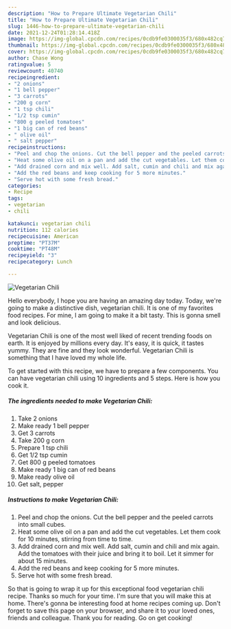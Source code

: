 ```yaml
---
description: "How to Prepare Ultimate Vegetarian Chili"
title: "How to Prepare Ultimate Vegetarian Chili"
slug: 1446-how-to-prepare-ultimate-vegetarian-chili
date: 2021-12-24T01:28:14.418Z
image: https://img-global.cpcdn.com/recipes/0cdb9fe0300035f3/680x482cq70/vegetarian-chili-recipe-main-photo.jpg
thumbnail: https://img-global.cpcdn.com/recipes/0cdb9fe0300035f3/680x482cq70/vegetarian-chili-recipe-main-photo.jpg
cover: https://img-global.cpcdn.com/recipes/0cdb9fe0300035f3/680x482cq70/vegetarian-chili-recipe-main-photo.jpg
author: Chase Wong
ratingvalue: 5
reviewcount: 40740
recipeingredient:
- "2 onions"
- "1 bell pepper"
- "3 carrots"
- "200 g corn"
- "1 tsp chili"
- "1/2 tsp cumin"
- "800 g peeled tomatoes"
- "1 big can of red beans"
- " olive oil"
- " salt pepper"
recipeinstructions:
- "Peel and chop the onions. Cut the bell pepper and the peeled carrots into small cubes."
- "Heat some olive oil on a pan and add the cut vegetables. Let them cook for 10 minutes, stirring from time to time."
- "Add drained corn and mix well. Add salt, cumin and chili and mix again. Add the tomatoes with their juice and bring it to boil. Let it simmer for about 15 minutes."
- "Add the red beans and keep cooking for 5 more minutes."
- "Serve hot with some fresh bread."
categories:
- Recipe
tags:
- vegetarian
- chili

katakunci: vegetarian chili 
nutrition: 112 calories
recipecuisine: American
preptime: "PT37M"
cooktime: "PT48M"
recipeyield: "3"
recipecategory: Lunch

---
```



![Vegetarian Chili](https://img-global.cpcdn.com/recipes/0cdb9fe0300035f3/680x482cq70/vegetarian-chili-recipe-main-photo.jpg)

Hello everybody, I hope you are having an amazing day today. Today, we're going to make a distinctive dish, vegetarian chili. It is one of my favorites food recipes. For mine, I am going to make it a bit tasty. This is gonna smell and look delicious.



Vegetarian Chili is one of the most well liked of recent trending foods on earth. It is enjoyed by millions every day. It's easy, it is quick, it tastes yummy. They are fine and they look wonderful. Vegetarian Chili is something that I have loved my whole life.


To get started with this recipe, we have to prepare a few components. You can have vegetarian chili using 10 ingredients and 5 steps. Here is how you cook it.

<!--inarticleads1-->

##### The ingredients needed to make Vegetarian Chili:

1. Take 2 onions
1. Make ready 1 bell pepper
1. Get 3 carrots
1. Take 200 g corn
1. Prepare 1 tsp chili
1. Get 1/2 tsp cumin
1. Get 800 g peeled tomatoes
1. Make ready 1 big can of red beans
1. Make ready  olive oil
1. Get  salt, pepper




<!--inarticleads2-->

##### Instructions to make Vegetarian Chili:

1. Peel and chop the onions. Cut the bell pepper and the peeled carrots into small cubes.
1. Heat some olive oil on a pan and add the cut vegetables. Let them cook for 10 minutes, stirring from time to time.
1. Add drained corn and mix well. Add salt, cumin and chili and mix again. Add the tomatoes with their juice and bring it to boil. Let it simmer for about 15 minutes.
1. Add the red beans and keep cooking for 5 more minutes.
1. Serve hot with some fresh bread.




So that is going to wrap it up for this exceptional food vegetarian chili recipe. Thanks so much for your time. I'm sure that you will make this at home. There's gonna be interesting food at home recipes coming up. Don't forget to save this page on your browser, and share it to your loved ones, friends and colleague. Thank you for reading. Go on get cooking!
